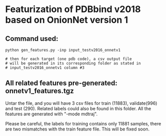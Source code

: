 
# Featurization of PDBbind v2018 based on OnionNet version 1
## Command used:
  
    python gen_features.py -inp input_testv2016_onnetv1

    # then for each target (one pdb code), a csv output file 
    # will be generated in its corresponding folder as stated in
    # input_testv2016_onnetv1 column #3

## All related features pre-generated: onnetv1_features.tgz
Untar the file, and you will have 3 csv files for train (11883), validate(996) and test (290). Related labels could also be found in this folder. All the features are generated with "-mode mdtraj".

Please be careful, the labels for training contains only 11881 samples, there are two mismatches with the train feature file. This will be fixed soon.

